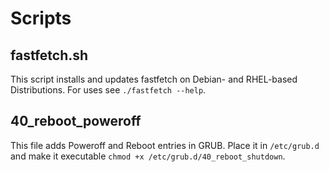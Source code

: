 # Scripts
## fastfetch.sh
This script installs and updates fastfetch on Debian- and RHEL-based Distributions.
For uses see ```./fastfetch --help```.
## 40_reboot_poweroff
This file adds Poweroff and Reboot entries in GRUB.
Place it in ```/etc/grub.d``` and make it executable ```chmod +x /etc/grub.d/40_reboot_shutdown```.

